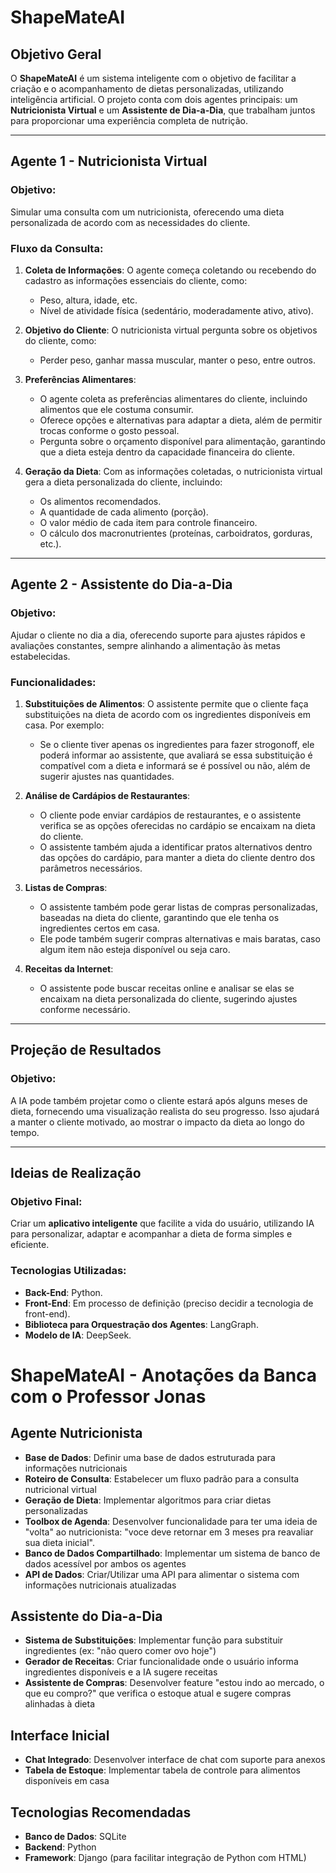 # ShapeMateAI

## Objetivo Geral
O **ShapeMateAI** é um sistema inteligente com o objetivo de facilitar a criação e o acompanhamento de dietas personalizadas, utilizando inteligência artificial. O projeto conta com dois agentes principais: um **Nutricionista Virtual** e um **Assistente de Dia-a-Dia**, que trabalham juntos para proporcionar uma experiência completa de nutrição.

---

## Agente 1 - **Nutricionista Virtual**

### Objetivo:
Simular uma consulta com um nutricionista, oferecendo uma dieta personalizada de acordo com as necessidades do cliente.

### Fluxo da Consulta:
1. **Coleta de Informações**: 
   O agente começa coletando ou recebendo do cadastro as informações essenciais do cliente, como:
   - Peso, altura, idade, etc.
   - Nível de atividade física (sedentário, moderadamente ativo, ativo).
   
2. **Objetivo do Cliente**: 
   O nutricionista virtual pergunta sobre os objetivos do cliente, como:
   - Perder peso, ganhar massa muscular, manter o peso, entre outros.

3. **Preferências Alimentares**:
   - O agente coleta as preferências alimentares do cliente, incluindo alimentos que ele costuma consumir.
   - Oferece opções e alternativas para adaptar a dieta, além de permitir trocas conforme o gosto pessoal.
   - Pergunta sobre o orçamento disponível para alimentação, garantindo que a dieta esteja dentro da capacidade financeira do cliente.

4. **Geração da Dieta**:
   Com as informações coletadas, o nutricionista virtual gera a dieta personalizada do cliente, incluindo:
   - Os alimentos recomendados.
   - A quantidade de cada alimento (porção).
   - O valor médio de cada item para controle financeiro.
   - O cálculo dos macronutrientes (proteínas, carboidratos, gorduras, etc.).

---

## Agente 2 - **Assistente do Dia-a-Dia**

### Objetivo:
Ajudar o cliente no dia a dia, oferecendo suporte para ajustes rápidos e avaliações constantes, sempre alinhando a alimentação às metas estabelecidas.

### Funcionalidades:
1. **Substituições de Alimentos**:
   O assistente permite que o cliente faça substituições na dieta de acordo com os ingredientes disponíveis em casa. Por exemplo:
   - Se o cliente tiver apenas os ingredientes para fazer strogonoff, ele poderá informar ao assistente, que avaliará se essa substituição é compatível com a dieta e informará se é possível ou não, além de sugerir ajustes nas quantidades.


2. **Análise de Cardápios de Restaurantes**:
   - O cliente pode enviar cardápios de restaurantes, e o assistente verifica se as opções oferecidas no cardápio se encaixam na dieta do cliente.
   - O assistente também ajuda a identificar pratos alternativos dentro das opções do cardápio, para manter a dieta do cliente dentro dos parâmetros necessários.

3. **Listas de Compras**:
   - O assistente também pode gerar listas de compras personalizadas, baseadas na dieta do cliente, garantindo que ele tenha os ingredientes certos em casa.
   - Ele pode também sugerir compras alternativas e mais baratas, caso algum item não esteja disponível ou seja caro.

4. **Receitas da Internet**:
   - O assistente pode buscar receitas online e analisar se elas se encaixam na dieta personalizada do cliente, sugerindo ajustes conforme necessário.

---

## Projeção de Resultados

### Objetivo:
A IA pode também projetar como o cliente estará após alguns meses de dieta, fornecendo uma visualização realista do seu progresso. Isso ajudará a manter o cliente motivado, ao mostrar o impacto da dieta ao longo do tempo.

---

## Ideias de Realização

### **Objetivo Final**:
Criar um **aplicativo inteligente** que facilite a vida do usuário, utilizando IA para personalizar, adaptar e acompanhar a dieta de forma simples e eficiente.

### **Tecnologias Utilizadas**:
- **Back-End**: Python.
- **Front-End**: Em processo de definição (preciso decidir a tecnologia de front-end).
- **Biblioteca para Orquestração dos Agentes**: LangGraph.
- **Modelo de IA**: DeepSeek.


# ShapeMateAI - Anotações da Banca com o Professor Jonas

## Agente Nutricionista
- **Base de Dados**: Definir uma base de dados estruturada para informações nutricionais
- **Roteiro de Consulta**: Estabelecer um fluxo padrão para a consulta nutricional virtual
- **Geração de Dieta**: Implementar algoritmos para criar dietas personalizadas
- **Toolbox de Agenda**: Desenvolver funcionalidade para ter uma ideia de "volta" ao nutricionista: "voce deve retornar em 3 meses pra reavaliar sua dieta inicial".
- **Banco de Dados Compartilhado**: Implementar um sistema de banco de dados acessível por ambos os agentes
- **API de Dados**: Criar/Utilizar uma API para alimentar o sistema com informações nutricionais atualizadas

## Assistente do Dia-a-Dia
- **Sistema de Substituições**: Implementar função para substituir ingredientes (ex: "não quero comer ovo hoje")
- **Gerador de Receitas**: Criar funcionalidade onde o usuário informa ingredientes disponíveis e a IA sugere receitas
- **Assistente de Compras**: Desenvolver feature "estou indo ao mercado, o que eu compro?" que verifica o estoque atual e sugere compras alinhadas à dieta

## Interface Inicial
- **Chat Integrado**: Desenvolver interface de chat com suporte para anexos
- **Tabela de Estoque**: Implementar tabela de controle para alimentos disponíveis em casa

## Tecnologias Recomendadas
- **Banco de Dados**: SQLite
- **Backend**: Python
- **Framework**: Django (para facilitar integração de Python com HTML)